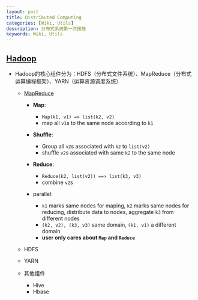 ```yaml
---
layout: post
title: Distributed Computing
categories: [Wiki, Utils]
description: 分布式系统第一次接触
keywords: Wiki, Utils
---
```

## [Hadoop](https://blog.csdn.net/hguisu/article/details/7238925)

- Hadoop的核心组件分为：HDFS（分布式文件系统）、MapReduce（分布式运算编程框架）、YARN（运算资源调度系统）

  - [MapReduce](https://en.wikipedia.org/wiki/MapReduce)
  
    - **Map**: 
      - `Map(k1, v1) => list(k2, v2)`
      - map all `v1`s to the same node according to `k1`
    - **Shuffle**: 
      - Group all `v2`s associated with `k2` to `list(v2)`
      - shuffle `v2`s associated with same `k2` to the same node
    - **Reduce**: 
      - `Reduce(k2, list(v2)) ==> list(k3, v3)`
      - combine `v2`s 

    - parallel:
      - `k1` marks same nodes for maping, `k2` marks same nodes for reducing, distribute data to nodes, aggregate `k3` from different nodes
      - `(k2, v2), (k3, v3)` same domain, `(k1, v1)` a different domain
      - **user only cares about `Map` and `Reduce`**

  - HDFS

  - YARN
  - 其他组件

    - Hive
    - Hbase
  